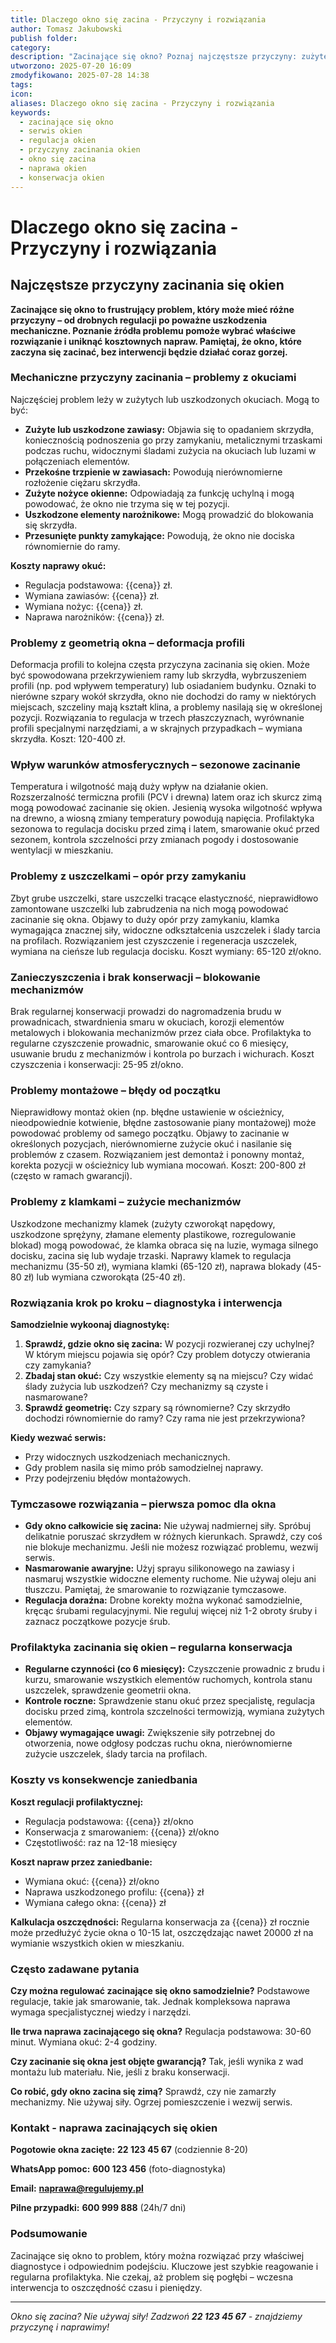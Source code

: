 ```yaml
---
title: Dlaczego okno się zacina - Przyczyny i rozwiązania
author: Tomasz Jakubowski
publish folder:
category:
description: "Zacinające się okno? Poznaj najczęstsze przyczyny: zużyte okucia, problemy z geometrią, brak konserwacji. Dowiedz się, jak rozwiązać problem i uniknąć kosztownych napraw. Porady eksperta."
utworzono: 2025-07-20 16:09
zmodyfikowano: 2025-07-28 14:38
tags:
icon:
aliases: Dlaczego okno się zacina - Przyczyny i rozwiązania
keywords:
  - zacinające się okno
  - serwis okien
  - regulacja okien
  - przyczyny zacinania okien
  - okno się zacina
  - naprawa okien
  - konserwacja okien
---
```

# Dlaczego okno się zacina - Przyczyny i rozwiązania

## Najczęstsze przyczyny zacinania się okien

**Zacinające się okno to frustrujący problem, który może mieć różne przyczyny – od drobnych regulacji po poważne uszkodzenia mechaniczne. Poznanie źródła problemu pomoże wybrać właściwe rozwiązanie i uniknąć kosztownych napraw. Pamiętaj, że okno, które zaczyna się zacinać, bez interwencji będzie działać coraz gorzej.**

### Mechaniczne przyczyny zacinania – problemy z okuciami

Najczęściej problem leży w zużytych lub uszkodzonych okuciach. Mogą to być:

- **Zużyte lub uszkodzone zawiasy:** Objawia się to opadaniem skrzydła, koniecznością podnoszenia go przy zamykaniu, metalicznymi trzaskami podczas ruchu, widocznymi śladami zużycia na okuciach lub luzami w połączeniach elementów.
- **Przekośne trzpienie w zawiasach:** Powodują nierównomierne rozłożenie ciężaru skrzydła.
- **Zużyte nożyce okienne:** Odpowiadają za funkcję uchylną i mogą powodować, że okno nie trzyma się w tej pozycji.
- **Uszkodzone elementy narożnikowe:** Mogą prowadzić do blokowania się skrzydła.
- **Przesunięte punkty zamykające:** Powodują, że okno nie dociska równomiernie do ramy.

**Koszty naprawy okuć:** 
- Regulacja podstawowa: {{cena}} zł. 
- Wymiana zawiasów: {{cena}} zł. 
- Wymiana nożyc: {{cena}} zł. 
- Naprawa narożników: {{cena}} zł.

### Problemy z geometrią okna – deformacja profili

Deformacja profili to kolejna częsta przyczyna zacinania się okien. Może być spowodowana przekrzywieniem ramy lub skrzydła, wybrzuszeniem profili (np. pod wpływem temperatury) lub osiadaniem budynku. Oznaki to nierówne szpary wokół skrzydła, okno nie dochodzi do ramy w niektórych miejscach, szczeliny mają kształt klina, a problemy nasilają się w określonej pozycji. Rozwiązania to regulacja w trzech płaszczyznach, wyrównanie profili specjalnymi narzędziami, a w skrajnych przypadkach – wymiana skrzydła. Koszt: 120-400 zł.

### Wpływ warunków atmosferycznych – sezonowe zacinanie

Temperatura i wilgotność mają duży wpływ na działanie okien. Rozszerzalność termiczna profili (PCV i drewna) latem oraz ich skurcz zimą mogą powodować zacinanie się okien. Jesienią wysoka wilgotność wpływa na drewno, a wiosną zmiany temperatury powodują napięcia. Profilaktyka sezonowa to regulacja docisku przed zimą i latem, smarowanie okuć przed sezonem, kontrola szczelności przy zmianach pogody i dostosowanie wentylacji w mieszkaniu.

### Problemy z uszczelkami – opór przy zamykaniu

Zbyt grube uszczelki, stare uszczelki tracące elastyczność, nieprawidłowo zamontowane uszczelki lub zabrudzenia na nich mogą powodować zacinanie się okna. Objawy to duży opór przy zamykaniu, klamka wymagająca znacznej siły, widoczne odkształcenia uszczelek i ślady tarcia na profilach. Rozwiązaniem jest czyszczenie i regeneracja uszczelek, wymiana na cieńsze lub regulacja docisku. Koszt wymiany: 65-120 zł/okno.

### Zanieczyszczenia i brak konserwacji – blokowanie mechanizmów

Brak regularnej konserwacji prowadzi do nagromadzenia brudu w prowadnicach, stwardnienia smaru w okuciach, korozji elementów metalowych i blokowania mechanizmów przez ciała obce. Profilaktyka to regularne czyszczenie prowadnic, smarowanie okuć co 6 miesięcy, usuwanie brudu z mechanizmów i kontrola po burzach i wichurach. Koszt czyszczenia i konserwacji: 25-95 zł/okno.

### Problemy montażowe – błędy od początku

Nieprawidłowy montaż okien (np. błędne ustawienie w ościeżnicy, nieodpowiednie kotwienie, błędne zastosowanie piany montażowej) może powodować problemy od samego początku. Objawy to zacinanie w określonych pozycjach, nierównomierne zużycie okuć i nasilanie się problemów z czasem. Rozwiązaniem jest demontaż i ponowny montaż, korekta pozycji w ościeżnicy lub wymiana mocowań. Koszt: 200-800 zł (często w ramach gwarancji).

### Problemy z klamkami – zużycie mechanizmów

Uszkodzone mechanizmy klamek (zużyty czworokąt napędowy, uszkodzone sprężyny, złamane elementy plastikowe, rozregulowanie blokad) mogą powodować, że klamka obraca się na luzie, wymaga silnego docisku, zacina się lub wydaje trzaski. Naprawy klamek to regulacja mechanizmu (35-50 zł), wymiana klamki (65-120 zł), naprawa blokady (45-80 zł) lub wymiana czworokąta (25-40 zł).

### Rozwiązania krok po kroku – diagnostyka i interwencja

**Samodzielnie wykoonaj diagnostykę:**

 1. **Sprawdź, gdzie okno się zacina:** W pozycji rozwieranej czy uchylnej? W którym miejscu pojawia się opór? Czy problem dotyczy otwierania czy zamykania?
 2. **Zbadaj stan okuć:** Czy wszystkie elementy są na miejscu? Czy widać ślady zużycia lub uszkodzeń? Czy mechanizmy są czyste i nasmarowane?
 3. **Sprawdź geometrię:** Czy szpary są równomierne? Czy skrzydło dochodzi równomiernie do ramy? Czy rama nie jest przekrzywiona?

**Kiedy wezwać serwis:**

- Przy widocznych uszkodzeniach mechanicznych.
- Gdy problem nasila się mimo prób samodzielnej naprawy.
- Przy podejrzeniu błędów montażowych.

### Tymczasowe rozwiązania – pierwsza pomoc dla okna

- **Gdy okno całkowicie się zacina:** Nie używaj nadmiernej siły. Spróbuj delikatnie poruszać skrzydłem w różnych kierunkach. Sprawdź, czy coś nie blokuje mechanizmu. Jeśli nie możesz rozwiązać problemu, wezwij serwis.
- **Nasmarowanie awaryjne:** Użyj sprayu silikonowego na zawiasy i nasmaruj wszystkie widoczne elementy ruchome. Nie używaj oleju ani tłuszczu. Pamiętaj, że smarowanie to rozwiązanie tymczasowe.
- **Regulacja doraźna:** Drobne korekty można wykonać samodzielnie, kręcąc śrubami regulacyjnymi. Nie reguluj więcej niż 1-2 obroty śruby i zaznacz początkowe pozycje śrub.

### Profilaktyka zacinania się okien – regularna konserwacja

- **Regularne czynności (co 6 miesięcy):** Czyszczenie prowadnic z brudu i kurzu, smarowanie wszystkich elementów ruchomych, kontrola stanu uszczelek, sprawdzenie geometrii okna.
- **Kontrole roczne:** Sprawdzenie stanu okuć przez specjalistę, regulacja docisku przed zimą, kontrola szczelności termowizją, wymiana zużytych elementów.
- **Objawy wymagające uwagi:** Zwiększenie siły potrzebnej do otworzenia, nowe odgłosy podczas ruchu okna, nierównomierne zużycie uszczelek, ślady tarcia na profilach.

### Koszty vs konsekwencje zaniedbania

**Koszt regulacji profilaktycznej:**
- Regulacja podstawowa: {{cena}} zł/okno
- Konserwacja z smarowaniem: {{cena}} zł/okno
- Częstotliwość: raz na 12-18 miesięcy

**Koszt napraw przez zaniedbanie:**
- Wymiana okuć: {{cena}} zł/okno
- Naprawa uszkodzonego profilu: {{cena}} zł
- Wymiana całego okna: {{cena}} zł

**Kalkulacja oszczędności:**
Regularna konserwacja za {{cena}} zł rocznie może przedłużyć życie okna o 10-15 lat, oszczędzając nawet 20000 zł na wymianie wszystkich okien w mieszkaniu.

### Często zadawane pytania

**Czy można regulować zacinające się okno samodzielnie?**
Podstawowe regulacje, takie jak smarowanie, tak. Jednak kompleksowa naprawa wymaga specjalistycznej wiedzy i narzędzi.

**Ile trwa naprawa zacinającego się okna?**
Regulacja podstawowa: 30-60 minut. Wymiana okuć: 2-4 godziny.

**Czy zacinanie się okna jest objęte gwarancją?**
Tak, jeśli wynika z wad montażu lub materiału. Nie, jeśli z braku konserwacji.

**Co robić, gdy okno zacina się zimą?**
Sprawdź, czy nie zamarzły mechanizmy. Nie używaj siły. Ogrzej pomieszczenie i wezwij serwis.

### Kontakt - naprawa zacinających się okien

**Pogotowie okna zacięte:**
**22 123 45 67** (codziennie 8-20)

**WhatsApp pomoc:**
**600 123 456** (foto-diagnostyka)

**Email:**
**naprawa@regulujemy.pl**

**Pilne przypadki:**
**600 999 888** (24h/7 dni)

### Podsumowanie

Zacinające się okno to problem, który można rozwiązać przy właściwej diagnostyce i odpowiednim podejściu. Kluczowe jest szybkie reagowanie i regularna profilaktyka. Nie czekaj, aż problem się pogłębi – wczesna interwencja to oszczędność czasu i pieniędzy.

---

*Okno się zacina? Nie używaj siły! Zadzwoń **22 123 45 67** - znajdziemy przyczynę i naprawimy!*
